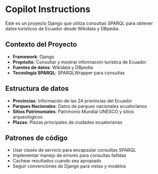 # Copilot Instructions

<!-- Use this file to provide workspace-specific custom instructions to Copilot. For more details, visit https://code.visualstudio.com/docs/copilot/copilot-customization#_use-a-githubcopilotinstructionsmd-file -->

Este es un proyecto Django que utiliza consultas SPARQL para obtener datos turísticos de Ecuador desde Wikidata y DBpedia.

## Contexto del Proyecto
- **Framework**: Django
- **Propósito**: Consultar y mostrar información turística de Ecuador
- **Fuentes de datos**: Wikidata y DBpedia
- **Tecnología SPARQL**: SPARQLWrapper para consultas

## Estructura de datos
- **Provincias**: Información de las 24 provincias del Ecuador
- **Parques Nacionales**: Datos de parques nacionales ecuatorianos
- **Sitios Patrimoniales**: Patrimonio Mundial UNESCO y sitios arqueológicos
- **Plazas**: Plazas principales de ciudades ecuatorianas

## Patrones de código
- Usar clases de servicio para encapsular consultas SPARQL
- Implementar manejo de errores para consultas fallidas
- Cachear resultados cuando sea apropiado
- Seguir convenciones de Django para vistas y modelos
